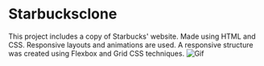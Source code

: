 # Starbucksclone
This project includes a copy of Starbucks' website. Made using HTML and CSS. Responsive layouts and animations are used.
A responsive structure was created using Flexbox and Grid CSS techniques.
![Gif](https://github.com/iskocc/Starbucksclone/assets/170264058/d1161fc7-5b1b-4f02-b008-e7a241ef7cef)
